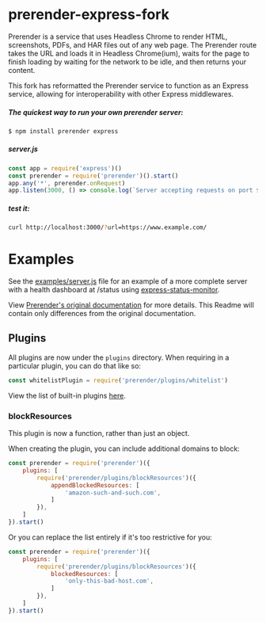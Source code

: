 # prerender-express-fork

Prerender is a service that uses Headless Chrome to render HTML, screenshots, PDFs, and HAR files out of any web page. The Prerender route takes the URL and loads it in Headless Chrome(ium), waits for the page to finish loading by waiting for the network to be idle, and then returns your content.

This fork has reformatted the Prerender service to function as an Express service, allowing for interoperability with other Express middlewares.

##### The quickest way to run your own prerender server:

```bash
$ npm install prerender express
```
##### server.js
```js
const app = require('express')()
const prerender = require('prerender')().start()
app.any('*', prerender.onRequest)
app.listen(3000, () => console.log(`Server accepting requests on port ${port}`))
```
##### test it:
```bash
curl http://localhost:3000/?url=https://www.example.com/
```

# Examples

See the [examples/server.js](./examples/server.js) file for an example of a more complete server with a health dashboard at /status using [express-status-monitor](https://www.npmjs.com/package/express-status-monitor).

View [Prerender's original documentation](https://github.com/prerender/prerender) for more details. This Readme will contain only differences from the original documentation.

## Plugins

All plugins are now under the `plugins` directory. When requiring in a particular plugin, you can do that like so:
```js
const whitelistPlugin = require('prerender/plugins/whitelist')
```

View the list of built-in plugins [here](./plugins).

### blockResources

This plugin is now a function, rather than just an object.

When creating the plugin, you can include additional domains to block:

```js
const prerender = require('prerender')({
	plugins: [
		require('prerender/plugins/blockResources')({
			appendBlockedResources: [
				'amazon-such-and-such.com',
			]
		}),
	]
}).start()
```

Or you can replace the list entirely if it's too restrictive for you:

```js
const prerender = require('prerender')({
	plugins: [
		require('prerender/plugins/blockResources')({
			blockedResources: [
				'only-this-bad-host.com',
			]
		}),
	]
}).start()

```
